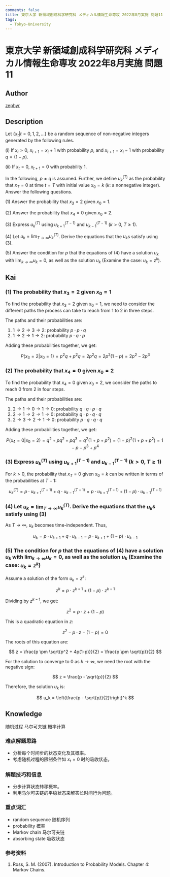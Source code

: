 ```yaml
---
comments: false
title: 東京大学 新領域創成科学研究科 メディカル情報生命専攻 2022年8月実施 問題11
tags:
  - Tokyo-University
---
```


# 東京大学 新領域創成科学研究科 メディカル情報生命専攻 2022年8月実施 問題11

## **Author**
[zephyr](https://inshi-notes.zephyr-zdz.space/)

## **Description**
Let $\{x_t | t = 0, 1, 2, \ldots\}$ be a random sequence of non-negative integers generated by the following rules.

(i) If $x_t > 0$, $x_{t+1} = x_t + 1$ with probability $p$, and $x_{t+1} = x_t - 1$ with probability $q = (1 - p)$.

(ii) If $x_t = 0$, $x_{t+1} = 0$ with probability 1.

In the following, $p \neq q$ is assumed. Further, we define $u_k^{(T)}$ as the probability that $x_T = 0$ at time $t = T$ with initial value $x_0 = k$ ($k$: a nonnegative integer). Answer the following questions.

(1) Answer the probability that $x_3 = 2$ given $x_0 = 1$.

(2) Answer the probability that $x_4 = 0$ given $x_0 = 2$.

(3) Express $u_k^{(T)}$ using $u_{k+1}^{(T-1)}$ and $u_{k-1}^{(T-1)}$ ($k > 0$, $T \geq 1$).

(4) Let $u_k = \lim_{T \to \infty} u_k^{(T)}$. Derive the equations that the $u_k$s satisfy using (3).

(5) Answer the condition for $p$ that the equations of (4) have a solution $u_k$ with $\lim_{k \to \infty} u_k = 0$, as well as the solution $u_k$ (Examine the case: $u_k = z^k$).

## **Kai**
### (1) The probability that $x_3 = 2$ given $x_0 = 1$

To find the probability that $x_3 = 2$ given $x_0 = 1$, we need to consider the different paths the process can take to reach from 1 to 2 in three steps.

The paths and their probabilities are:

1. $1 \to 2 \to 3 \to 2$: probability $p \cdot p \cdot q$
2. $1 \to 2 \to 1 \to 2$: probability $p \cdot q \cdot p$

Adding these probabilities together, we get:

$$
P(x_3 = 2 | x_0 = 1) = p^2q + p^2q = 2p^2q = 2p^2(1-p) = 2p^2 - 2p^3
$$

### (2) The probability that $x_4 = 0$ given $x_0 = 2$

To find the probability that $x_4 = 0$ given $x_0 = 2$, we consider the paths to reach 0 from 2 in four steps.

The paths and their probabilities are:

1. $2 \to 1 \to 0 \to 1 \to 0$: probability $q \cdot q \cdot p \cdot q$
2. $2 \to 1 \to 2 \to 1 \to 0$: probability $q \cdot p \cdot q \cdot q$
3. $2 \to 3 \to 2 \to 1 \to 0$: probability $p \cdot q \cdot q \cdot q$

Adding these probabilities together, we get:

$$
P(x_4 = 0 | x_0 = 2) = q^2 + pq^2 + pq^3 = q^2(1 + p + p^2) = (1-p)^2(1+p+p^2) = 1 - p - p^3 + p^4
$$

### (3) Express $u_k^{(T)}$ using $u_{k+1}^{(T-1)}$ and $u_{k-1}^{(T-1)}$ ($k > 0$, $T \geq 1$)

For $k > 0$, the probability that $x_T = 0$ given $x_0 = k$ can be written in terms of the probabilities at $T-1$:

$$
u_k^{(T)} = p \cdot u_{k+1}^{(T-1)} + q \cdot u_{k-1}^{(T-1)} = p \cdot u_{k+1}^{(T-1)} + (1-p) \cdot u_{k-1}^{(T-1)}
$$

### (4) Let $u_k = \lim_{T \to \infty} u_k^{(T)}$. Derive the equations that the $u_k$s satisfy using (3)

As $T \to \infty$, $u_k$ becomes time-independent. Thus,

$$
u_k = p \cdot u_{k+1} + q \cdot u_{k-1} = p \cdot u_{k+1} + (1-p) \cdot u_{k-1}
$$

### (5) The condition for $p$ that the equations of (4) have a solution $u_k$ with $\lim_{k \to \infty} u_k = 0$, as well as the solution $u_k$ (Examine the case: $u_k = z^k$)

Assume a solution of the form $u_k = z^k$:

$$
z^k = p \cdot z^{k+1} + (1-p) \cdot z^{k-1}
$$

Dividing by $z^{k-1}$, we get:

$$
z^2 = p \cdot z + (1-p)
$$

This is a quadratic equation in $z$:

$$
z^2 - p \cdot z - (1-p) = 0
$$

The roots of this equation are:

$$
z = \frac{p \pm \sqrt{p^2 + 4p(1-p)}}{2} = \frac{p \pm \sqrt{p}}{2}
$$

For the solution to converge to 0 as $k \to \infty$, we need the root with the negative sign:

$$
z = \frac{p - \sqrt{p}}{2}
$$

Therefore, the solution $u_k$ is:

$$
u_k = \left(\frac{p - \sqrt{p}}{2}\right)^k
$$

## Knowledge

随机过程 马尔可夫链 概率计算

### 难点解题思路

- 分析每个时间步的状态变化及其概率。
- 考虑随机过程的限制条件如 $x_t = 0$ 时的吸收状态。

### 解题技巧和信息

- 分步计算状态转移概率。
- 利用马尔可夫链的平稳状态来解答长时间行为问题。

### 重点词汇

- random sequence 随机序列
- probability 概率
- Markov chain 马尔可夫链
- absorbing state 吸收状态

### 参考资料

1. Ross, S. M. (2007). Introduction to Probability Models. Chapter 4: Markov Chains.
